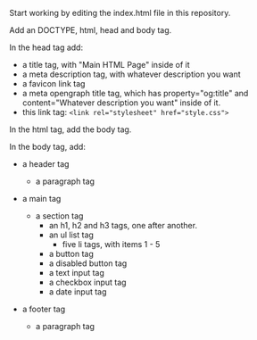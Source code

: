 Start working by editing the index.html file in this repository.

Add an DOCTYPE, html, head and body tag.

In the head tag add:
 - a title tag, with "Main HTML Page" inside of it
 - a meta description tag, with whatever description you want
 - a favicon link tag
 - a meta opengraph title tag, which has property="og:title" and content="Whatever description you want" inside of it.
 - this link tag: `<link rel="stylesheet" href="style.css">`

In the html tag, add the body tag.

In the body tag, add:

- a header tag
    - a paragraph tag

- a main tag

    - a section tag
        - an h1, h2 and h3 tags, one after another.
        - an ul list tag
            - five li tags, with items 1 - 5
        - a button tag
        - a disabled button tag
        - a text input tag
        - a checkbox input tag
        - a date input tag

- a footer tag
    - a paragraph tag
